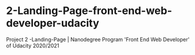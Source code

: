 # 2-Landing-Page-front-end-web-developer-udacity
Project 2 -Landing-Page | Nanodegree Program 'Front End Web Developer' of Udacity 2020/2021
